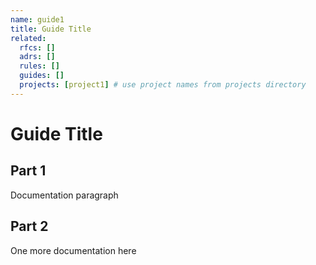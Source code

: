 ```yaml
---
name: guide1
title: Guide Title
related:
  rfcs: []
  adrs: []
  rules: []
  guides: []
  projects: [project1] # use project names from projects directory
---
```


# Guide Title

## Part 1

Documentation paragraph

## Part 2

One more documentation here
